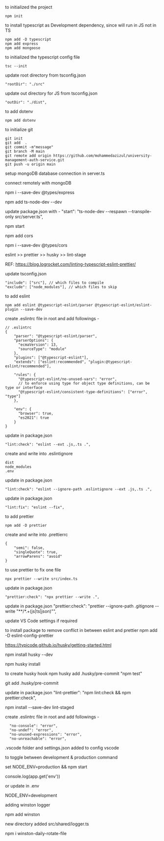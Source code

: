 to initialized the project
```
npm init
```
to install typescript as Development dependency, since will run in JS not in TS
```
npm add -D typescript
npm add express
npm add mongoose
```
to initialized the typescript config file
```
tsc --init
```
update root directory from tsconfig.json
```
"rootDir": "./src"
```
update out directory for JS from tsconfig.json
```
"outDir": "./dist", 
```
to add dotenv
```
npm add dotenv
```
to initialize git
```
git init 
git add  .
git commit -m"message"
git branch -M main
git remote add origin https://github.com/mohammedazizul/university-management-auth-service.git
git push -u origin main
```
setup mongoDB database connection in server.ts

connect remotely with mongoDB

npm i --save-dev @types/express

npm add ts-node-dev --dev

update package.json with - 
"start": "ts-node-dev --respawn --transpile-only src/server.ts",

npm start

npm add cors

npm i --save-dev @types/cors

eslint >> prettier >> husky >> lint-stage

REF: https://blog.logrocket.com/linting-typescript-eslint-prettier/

update tsconfig.json
```
"include": ["src"], // which files to compile
"exclude": ["node_modules"], // which files to skip
```

to add eslint
```
npm add eslint @typescript-eslint/parser @typescript-eslint/eslint-plugin --save-dev
```

create .eslintrc file in root and add followings - 
```
// .eslintrc
{
    "parser": "@typescript-eslint/parser",
    "parserOptions": {
      "ecmaVersion": 13,
      "sourceType": "module"
    },
    "plugins": ["@typescript-eslint"],
    "extends": ["eslint:recommended", "plugin:@typescript-eslint/recommended"],
  
    "rules": {
      "@typescript-eslint/no-unused-vars": "error",
      // to enforce using type for object type definitions, can be type or interface 
      "@typescript-eslint/consistent-type-definitions": ["error", "type"]
    },
  
    "env": {
      "browser": true,
      "es2021": true
    }
}
```

update in package.json
```
"lint:check": "eslint --ext .js,.ts .",
```

create and write into .eslintignore
```
dist
node_modules
.env
```

update in package.json
```
"lint:check": "eslint --ignore-path .eslintignore --ext .js,.ts .",
```

update in package.json
```
"lint:fix": "eslint --fix",
```

to add prettier
```
npm add -D prettier
```

create and write into .prettierrc
```
{
    "semi": false,
    "singleQuote": true, 
    "arrowParens": "avoid"
}
```

to use prettier to fix one file
```
npx prettier --write src/index.ts
```

update in package.json
```
"prettier:check": "npx prettier --write .",
```

update in package.json
"prettier:check": "prettier --ignore-path .gitignore --write \"**/*.+(js|ts|json)\"",

update VS Code settings if required


to install package to remove conflict in between eslint and prettier
npm add -D eslint-config-prettier


https://typicode.github.io/husky/getting-started.html

npm install husky --dev

npm husky install

to create husky hook
npm husky add .husky/pre-commit "npm test"

git add .husky/pre-commit

update in package.json
"lint-prettier": "npm lint:check && npm prettier:check",

npm install --save-dev lint-staged

create .eslintrc file in root and add followings - 
```
  "no-console": "error",
  "no-undef": "error",
  "no-unused-expressions": "error",
  "no-unreachable": "error",
```

.vscode folder and settings.json added to config vscode

to toggle between development & production command

set NODE_ENV=production && npm start

console.log(app.get('env'))

or update in .env 

NODE_ENV=development

adding winston logger

npm add winston

new directory added src/shared/logger.ts

npm i winston-daily-rotate-file

